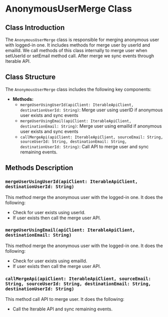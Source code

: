 # AnonymousUserMerge Class

## Class Introduction

The `AnonymousUserMerge` class is responsible for merging anonymous user with logged-in one.
It includes methods for merge user by userId and emailId.
We call methods of this class internally to merge user when setUserId or setEmail method call. After merge we sync events through Iterable API.

## Class Structure

The `AnonymousUserMerge` class includes the following key components:

- **Methods:**
    - `mergeUserUsingUserId(apiClient: IterableApiClient, destinationUserId: String)`: Merge user using userID if anonymous user exists and sync events
    - `mergeUserUsingEmail(apiClient: IterableApiClient, destinationEmail: String)`: Merge user using emailId if anonymous user exists and sync events
    - `callMergeApi(apiClient: IterableApiClient, sourceEmail: String, sourceUserId: String, destinationEmail: String, destinationUserId: String)`: Call API to merge user and sync remaining events.

## Methods Description

### `mergeUserUsingUserId(apiClient: IterableApiClient, destinationUserId: String)`

This method merge the anonymous user with the logged-in one. It does the following:

* Check for user exists using userId.
* If user exists then call the merge user API.

### `mergeUserUsingEmail(apiClient: IterableApiClient, destinationEmail: String)`

This method merge the anonymous user with the logged-in one. It does the following:

* Check for user exists using emailId.
* If user exists then call the merge user API.

### `callMergeApi(apiClient: IterableApiClient, sourceEmail: String, sourceUserId: String, destinationEmail: String, destinationUserId: String)`

This method call API to merge user. It does the following:

* Call the Iterable API and sync remaining events.
